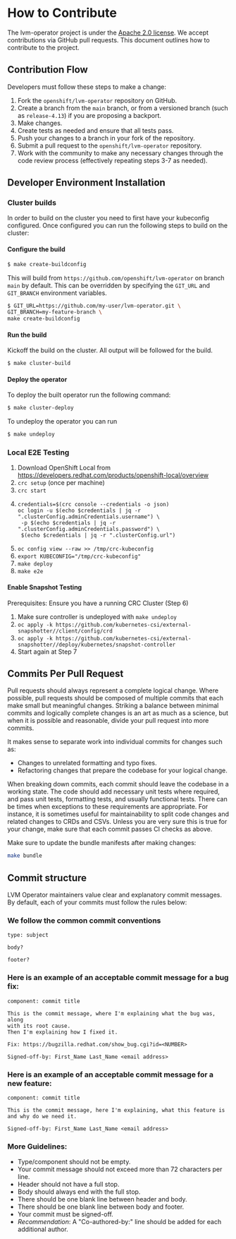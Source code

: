 # How to Contribute

The lvm-operator project is under the [Apache 2.0 license](LICENSE). We accept contributions via GitHub pull requests. This document outlines how to contribute to the project.

## Contribution Flow

Developers must follow these steps to make a change:

1. Fork the `openshift/lvm-operator` repository on GitHub.
2. Create a branch from the `main` branch, or from a versioned branch (such
   as `release-4.13`) if you are proposing a backport.
3. Make changes.
4. Create tests as needed and ensure that all tests pass.
5. Push your changes to a branch in your fork of the repository.
6. Submit a pull request to the `openshift/lvm-operator` repository.
7. Work with the community to make any necessary changes through the code
   review process (effectively repeating steps 3-7 as needed).

## Developer Environment Installation

### Cluster builds
In order to build on the cluster you need to first have your kubeconfig configured. Once configured you can run the following steps to build on the cluster:

#### Configure the build

```bash
$ make create-buildconfig
```

This will build from `https://github.com/openshift/lvm-operator` on branch `main` by default. This can be overridden by specifying the `GIT_URL` and `GIT_BRANCH` environment variables.
```bash
$ GIT_URL=https://github.com/my-user/lvm-operator.git \
GIT_BRANCH=my-feature-branch \
make create-buildconfig
```

#### Run the build
Kickoff the build on the cluster. All output will be followed for the build.
```bash
$ make cluster-build
```

#### Deploy the operator
To deploy the built operator run the following command:
```bash
$ make cluster-deploy
```

To undeploy the operator you can run
```bash
$ make undeploy
```


### Local E2E Testing

1. Download OpenShift Local from https://developers.redhat.com/products/openshift-local/overview
2. `crc setup` (once per machine)
3. `crc start`
4. ```shell
   credentials=$(crc console --credentials -o json)
   oc login -u $(echo $credentials | jq -r ".clusterConfig.adminCredentials.username") \
    -p $(echo $credentials | jq -r ".clusterConfig.adminCredentials.password") \
    $(echo $credentials | jq -r ".clusterConfig.url")
   ```
5. `oc config view --raw >> /tmp/crc-kubeconfig`
6. `export KUBECONFIG="/tmp/crc-kubeconfig"`
7. `make deploy`
8. `make e2e`

#### Enable Snapshot Testing

Prerequisites: Ensure you have a running CRC Cluster (Step 6)

1. Make sure controller is undeployed with `make undeploy`
2. `oc apply -k https://github.com/kubernetes-csi/external-snapshotter//client/config/crd`
3. `oc apply -k https://github.com/kubernetes-csi/external-snapshotter//deploy/kubernetes/snapshot-controller`
4. Start again at Step 7

## Commits Per Pull Request

Pull requests should always represent a complete logical change. Where possible, pull requests should be composed of multiple commits that each make small but meaningful changes. Striking a balance between minimal commits and logically complete changes is an art as much as a science, but when it is possible and reasonable, divide your pull request into more commits.

It makes sense to separate work into individual commits for changes such as:
- Changes to unrelated formatting and typo fixes.
- Refactoring changes that prepare the codebase for your logical change.

When breaking down commits, each commit should leave the codebase in a working state. The code should add necessary unit tests where required, and pass unit tests, formatting tests, and usually functional tests. There can be times when exceptions to these requirements are appropriate. For instance, it is sometimes useful for maintainability to split code changes and related changes to CRDs and CSVs. Unless you are very sure this is true for your change, make sure that each commit passes CI checks as above.

Make sure to update the bundle manifests after making changes:

```bash
make bundle
```

## Commit structure

LVM Operator maintainers value clear and explanatory commit messages. By default, each of your commits must follow the rules below:

### We follow the common commit conventions
```
type: subject

body?

footer?
```

### Here is an example of an acceptable commit message for a bug fix:
```
component: commit title

This is the commit message, where I'm explaining what the bug was, along
with its root cause.
Then I'm explaining how I fixed it.

Fix: https://bugzilla.redhat.com/show_bug.cgi?id=<NUMBER>

Signed-off-by: First_Name Last_Name <email address>
```

### Here is an example of an acceptable commit message for a new feature:
```
component: commit title

This is the commit message, here I'm explaining, what this feature is
and why do we need it.

Signed-off-by: First_Name Last_Name <email address>
```

### More Guidelines:
- Type/component should not be empty.
- Your commit message should not exceed more than 72 characters per line.
- Header should not have a full stop.
- Body should always end with the full stop.
- There should be one blank line between header and body.
- There should be one blank line between body and footer.
- Your commit must be signed-off.
- *Recommendation*: A "Co-authored-by:" line should be added for each
  additional author.
